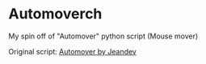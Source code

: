 # Automoverch
My spin off of "Automover" python script (Mouse mover)

Original script:
[Automover by Jeandev](https://github.com/TheSoftwareWizard/automover)
